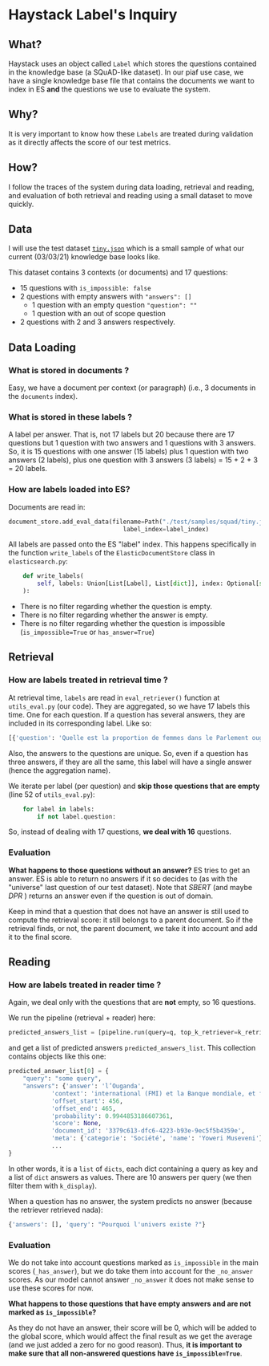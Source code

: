 # Haystack Label's Inquiry


## What?

Haystack uses an object called `Label` which stores the questions contained in the knowledge base (a SQuAD-like dataset). In our piaf use case, we have a single knowledge base file that contains the documents we want to index in ES **and** the questions we use to evaluate the system.

## Why?
It is very important to know how these `Labels` are treated during validation as it directly affects the score of our test metrics.

## How?

I follow the traces of the system during data loading, retrieval and reading, and evaluation of both retrieval and reading using a small dataset to move quickly.

## Data

I will use the test dataset [`tiny.json`](https://github.com/etalab-ia/piaf-ml/blob/96b13d8945a87cc1e3e5623533626067bd1072f7/test/samples/squad/tiny.json) which is a small sample of what our current (03/03/21) knowledge base looks like.

This dataset contains 3 contexts (or documents) and 17 questions:

* 15 questions with `is_impossible: false`
* 2 questions with empty answers with `"answers": []` 
    * 1 question with an empty question `"question": ""`
    * 1 question with an out of scope question
* 2 questions with 2 and 3 answers respectively.

## Data Loading

### What is stored in documents ?
Easy, we have a document per context (or paragraph) (i.e., 3 documents in the `documents` index).

### What is stored in these labels ?

A label per answer. That is, not 17 labels but 20 because there are 17 questions but 1 question with two answers and 1 questions with 3 answers. So, it is 15 questions with one answer (15 labels) plus 1 question with two answers (2 labels), plus one question with 3 answers (3 labels) = 15 + 2 + 3 = 20 labels.

### How are labels loaded into ES?

Documents are read in: 

```python
document_store.add_eval_data(filename=Path("./test/samples/squad/tiny.json").as_posix(), doc_index=doc_index,
                                label_index=label_index)
```

All labels are passed onto the ES "label" index. This happens specifically in the function `write_labels` of the `ElasticDocumentStore` class in `elasticsearch.py`:

```python
    def write_labels(
        self, labels: Union[List[Label], List[dict]], index: Optional[str] = None, batch_size: int = 10_000
    ):
```

* There is no filter regarding whether the question is empty.
* There is no filter regarding whether the answer is empty.
* There is no filter regarding whether the question is impossible (`is_impossible=True` or `has_answer=True`)


## Retrieval
### How are labels treated in retrieval time ?

At retrieval time, `labels` are read in `eval_retriever()` function at  `utils_eval.py` (our code). They are aggregated, so we have 17 labels this time. One for each question. If a question has several answers, they are included in its corresponding label. Like so:

```python
[{'question': 'Quelle est la proportion de femmes dans le Parlement ougandais en 2016 ?', 'multiple_answers': ['un tiers', 'plus d’un tiers'], 'is_correct_answer': True, 'is_correct_document': True, 'origin': 'gold_label', 'multiple_document_ids': ['fc0afb0b-0d9c-4a3a-8b1a-b54b48b3440a', 'fc0afb0b-0d9c-4a3a-8b1a-b54b48b3440a'], 'multiple_offset_start_in_docs': [523, 516], 'no_answer': False, 'model_id': None}]
```

Also, the answers to the questions are unique. So, even if a question has three answers, if they are all the same, this label will have a single answer (hence the aggregation name).


We iterate per label (per question) and **skip those questions that are empty** (line 52 of `utils_eval.py`): 

```python
    for label in labels:
        if not label.question:
```

So, instead of dealing with 17 questions, **we deal with 16** questions.


### Evaluation

**What happens to those questions without an answer?**
ES tries to get an answer. ES is able to return no answers if it so decides to (as with the "universe" last question of our test dataset). Note that *SBERT* (and maybe *DPR* ) returns an answer even if the question is out of domain.

Keep in mind that a question that does not have an answer  is still used to compute the retrieval score: it still belongs to a parent document. So if the retrieval finds, or not, the parent document, we take it into account and add it to the final score.



## Reading

### How are labels treated in reader time ?

Again, we deal only with the questions that are **not** empty, so 16 questions.

We run the pipeline (retrieval + reader) here: 

```python
predicted_answers_list = [pipeline.run(query=q, top_k_retriever=k_retriever) for q in questions]
```

and get a list of predicted answers `predicted_answers_list`. This collection contains objects like this one:
```python
predicted_answer_list[0] = {
    "query": "some query",
    "answers": {'answer': 'l’Ouganda',
            'context': 'international (FMI) et la Banque mondiale, et fait progressivement de l’Ouganda le « bon élève du FMI » en suivant les recommandations de l’instituti',
            'offset_start': 456,
            'offset_end': 465,
            'probability': 0.9944853186607361,
            'score': None,
            'document_id': '3379c613-dfc6-4223-b93e-9ec5f5b4359e',
            'meta': {'categorie': 'Société', 'name': 'Yoweri Museveni'}},
            ...
}
```
In other words, it is a `list` of `dicts`, each dict containing a query as key and a list of `dict` answers as values.  There are 10 answers per query (we then filter them with `k_display`).

When a question has no answer, the system predicts no answer (because the retriever retrieved nada): 

```python
{'answers': [], 'query': "Pourquoi l'univers existe ?"}
```

### Evaluation

We do not take into account questions marked as `is_impossible` in the main scores (`_has_answer`), but we do take them into account for the `_no_answer` scores. As our model cannot answer `_no_answer` it does not make sense to use these scores for now.

**What happens to those questions that have empty answers and are not marked as `is_impossible`?**

As they do not have an answer, their score will be 0, which will be added to the global score, which would affect the final result as we get the average (and we just added a zero for no good reason). Thus, **it is important to make sure that all non-answered questions have `is_impossible=True`**.



